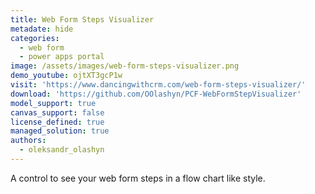 ```yaml
---
title: Web Form Steps Visualizer
metadate: hide
categories:
  - web form
  - power apps portal
image: /assets/images/web-form-steps-visualizer.png
demo_youtube: ojtXT3gcP1w
visit: 'https://www.dancingwithcrm.com/web-form-steps-visualizer/'
download: 'https://github.com/OOlashyn/PCF-WebFormStepVisualizer'
model_support: true
canvas_support: false
license_defined: true
managed_solution: true
authors:
  - oleksandr_olashyn
---
```

A control to see your web form steps in a flow chart like style.
